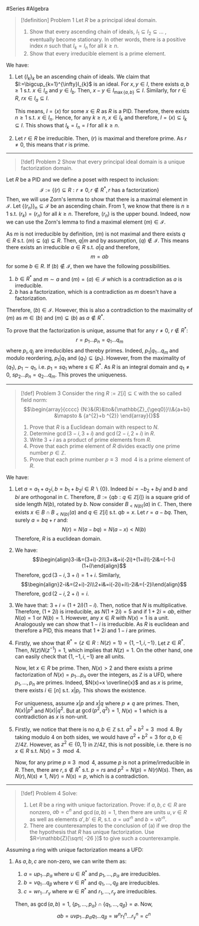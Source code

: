 #Series #Algebra 

> [!definition] Problem 1
> Let $R$ be a principal ideal domain. 
> 1. Show that every ascending chain of ideals, $I_{1}\subseteq I_{2}\subseteq\dots$ , eventually become stationary. In other words, there is a positive index $n$ such that $I_{k}=I_{n}$ for all $k\geq n$. 
> 2. Show that every irreducible element is a prime element.

We have:
1. Let $\{ I_{k} \}_{k}$ be an ascending chain of ideals. We claim that $I:=\bigcup_{k=1}^{\infty}I_{k}$ is an ideal. For $x,y\in I$, there exists $a,b\geq 1$ s.t. $x\in I_{a}$ and $y\in I_{b}$. Then, $x-y\in I_{\max\{ a,b \}}\subseteq I$. Similarly, for $r\in R$, $rx\in I_a\subseteq I$. 
   
   This means, $I=(x)$ for some $x\in R$ as $R$ is a PID. Therefore, there exists $n\geq 1$ s.t. $x\in I_{n}$. Hence, for any $k\geq n$, $x\in I_{k}$ and therefore, $I=(x)\subseteq I_{k}\subseteq I$. This shows that $I_{k}=I_{n}=I$ for all $k\geq n$.
3. Let $r\in R$ be irreducible. Then, $(r)$ is maximal and therefore prime. As $r\neq 0$, this means that $r$ is prime.
---
> [!def] Problem 2
> Show that every principal ideal domain is a unique factorization domain.

Let $R$ be a PID and we define a poset with respect to inclusion:
$$\mathcal{I}:=\{ (r)\subseteq R:r\neq 0,r\notin R^{*},r \text{ has a factorization} \}$$
Then, we will use Zorn's lemma to show that there is a maximal element in $\mathcal{I}$. Let $\{ (r_{n}) \}_{n}\subseteq \mathcal{I}$ be an ascending chain. From 1, we know that there is $n\geq 1$ s.t. $(r_{k})=(r_{n})$ for all $k\geq n$. Therefore, $(r_{n})$ is the upper bound. Indeed, now we can use the Zorn's lemma to find a maximal element $(m)\in \mathcal{I}$. 

As $m$ is not irreducible by definition, $(m)$ is not maximal and there exists $q\in R$ s.t. $(m)\subsetneq (q)\subsetneq R$. Then, $q|m$ and  by assumption, $(q)\notin \mathcal{I}$. This means there exists an irreducible $a\in R$ s.t. $a|q$ and therefore, $$m=ab$$for some $b\in R$. If $(b)\notin \mathcal{I}$, then we have the following possibilities.
1. $b\in R^{*}$ and $m\sim a$ and $(m)=(a)\in \mathcal{I}$ which is a contradiction as $a$ is irreducible.
2. $b$ has a factorization, which is a contradiction as $m$ doesn't have a factorization.

Therefore, $(b)\in \mathcal{I}$. However, this is also a contradiction to the maximality of $(m)$ as $m\in (b)$ and $(m)\subsetneq(b)$ as $a\notin R^{*}$. 

To prove that the factorization is unique, assume that for any $r\neq 0$, $r\notin R^{*}$:$$r=p_{1}\dots p_{n}=q_{1}\dots q_{m}$$where $p_{i},q_{j}$ are irreducibles and thereby primes. Indeed, $p_{1}|q_{1}\dots q_{m}$ and modulo reordering, $p_{1}|q_{1}$ and $(q_{1})\subseteq(p_{1})$. However, from the maximality of $(q_{1})$, $p_{1}\sim q_{1}$, i.e. $p_{1}=sq_{1}$ where $s\in R^{*}$. As $R$ is an integral domain and $q_{1}\neq 0$, $sp_{2}\dots p_{n}=q_{2}\dots q_{m}$. This proves the uniqueness.

---
> [!def] Problem 3
> Consider the ring $R:=\mathbb{Z}[i]\subseteq\mathbb{C}$ with the so called field norm:$$\begin{array}{cccc} {N:}&{R}&\to&{\mathbb{Z}_{\geq0}}\\&{a+bi} &\mapsto & {a^{2}+b ^{2}} \end{array}{}$$
> 1. Prove that $R$ is a Euclidean domain with respect to $N$.
> 2. Determine $\gcd(3-i,3+i)$ and $\gcd(2-i,2+i)$ in $R$.
> 3. Write $3+i$ as a product of prime elements from $R$.
> 4. Prove that each prime element of $R$ divides exactly one prime number $p\in \mathbb{Z}$.
> 5. Prove that each prime number $p\equiv 3\mod 4$ is a prime element of $R$.

We have: 
1. Let $a=a_{1}+a_{2}i,b=b_{1}+b_{2}i\in R \backslash \{ 0 \}$. Indeed $bi=-b_{2}+b_{1}i$ and $b$ and $bi$ are orthogonal in $\mathbb{C}$. Therefore, $B:=\{ qb:q\in \mathbb{Z}[i] \}$ is a square grid of side length $N(b)$, rotated by $b$. Now consider $B_{<N(b)}(a)$ in $\mathbb{C}$. Then, there exists $x\in B \cap B_{<N(b)}(a)$ and $q\in\mathbb{Z}[i]$ s.t. $qb=x$. Let $r=a-bq$. Then, surely $a=bq+r$ and: $$N(r)=N(a-bq)=N(a-x)<N(b)$$Therefore, $R$ is a euclidean domain.
2. We have: $$\begin{align}3-i&=(3+i)-2i\\3+i&=i(-2i)+(1+i)\\-2i&=(-1-i)(1+i)\end{align}$$Therefore, $\gcd(3-i,3+i)=1+i$. Similarly, $$\begin{align}2-i&=(2+i)-2i\\2+i&=i(-2i)+i\\-2i&=(-2)i\end{align}$$Therefore, $\gcd(2-i,2+i)=i$.
3. We have that: $3+i=(1+2i)(1-i)$. Then, notice that $N$ is multiplicative. Therefore, $(1+2i)$ is irreducible, as $N(1+2i)=5$ and if $1+2i=ab$, either $N(a)=1$ or $N(b)=1$. However, any $x\in R$ with $N(x)=1$ is a unit. Analogously we can show that $1-i$ is irreducible. As $R$ is euclidean and therefore a PID, this means that $1+2i$ and $1-i$ are primes.
4. Firstly, we show that $R^{*}=\{ z\in R:N(z)=1 \}=\{ 1,-1,i,-1 \}$. Let $z\in R^{*}$. Then, $N(z)N(z^{-1})=1$, which implies that $N(z)=1$. On the other hand, one can easily check that $\{ 1,-1,i,-1 \}$ are all units. 

   Now, let $x\in R$ be prime. Then, $N(x)>2$ and there exists a prime factorization of $N(x)=p_{1}\dots p_{n}$ over the integers, as $\mathbb{Z}$ is a UFD, where $p_{1},\dots,p_{n}$ are primes. Indeed, $N(x)=x \overline{x}$ and as $x$ is prime, there exists $i\in [n]$ s.t. $x|p_{i}$. This shows the existence.
   
   For uniqueness, assume $x|p$ and $x|q$ where $p\neq q$ are primes. Then, $N(x)|p^{2}$ and $N(x)|q^{2}$. But at $\gcd(p^{2},q^{2})=1$, $N(x)=1$ which is a contradiction as $x$ is non-unit.
5. Firstly, we notice that there is no $a,b\in \mathbb{Z}$ s.t. $a^{2}+b ^{2}=3\mod 4$. By taking modulo 4 on both sides, we would have $a^{2}+b ^{2}=3$ for $a,b\in \mathbb{Z} / 4\mathbb{Z}$. However, as $z^{2}\in \{ 0,1 \}$ in $\mathbb{Z} / 4\mathbb{Z}$, this is not possible, i.e. there is no $x\in R$ s.t. $N(x)=3\mod{4}$.
   
   Now, for any prime $p\equiv 3 \mod 4$, assume $p$ is not a prime/irreducible in $R$. Then, there are $r,s\notin R^{*}$ s.t. $p=rs$ and $p^{2}=N(p)=N(r)N(s)$. Then, as $N(r),N(s)\neq 1$, $N(r)=N(s)=p$, which is a contradiction.
---
> [!def] Problem 4
> Solve:
> 1. Let $R$ be a ring with unique factorization. Prove: if $a,b,c\in R$ are nonzero, $ab=c^n$  and $\gcd(a,b)=1$, then there are units $u,v\in R$ as well as elements $a',b'\in R$, s.t. $a=ua'^n$ and $b= vb'^n$.
> 2. There are counterexamples to the conclusion of (a) if we drop the the hypothesis that $R$ has unique factorization. Use $R=\mathbb{Z}[\sqrt{ -26 }]$ to give such a counterexample.

Assuming a ring with unique factorization means a UFD: 
1. As $a,b,c$ are non-zero, we can write them as:
	1. $a=up_{1}\dots p_{\alpha}$ where $u\in R^{*}$ and $p_{1},\dots,p_{\alpha}$ are irreducibles.
	2. $b=vq_{1}\dots q_{\beta}$ where $v\in R^{*}$ and $q_{1},\dots,q_{\beta}$ are irreducibles.
	3. $c=wr_{1}\dots r_{\gamma}$ where $w\in R^{*}$ and $r_{1},\dots,r_{\gamma}$ are irreducibles.
	   
	Then, as $\gcd(a,b)=1$, $\{ p_{1},\dots,p_{\alpha} \}\cap \{ q_{1},\dots,q_{\beta} \}=\varnothing$. Now, $$ab=uvp_{1}\dots p_{\alpha}q_{1}\dots q_{\beta}=w^nr_{1}^n\dots r_{\gamma}^n=c^n$$